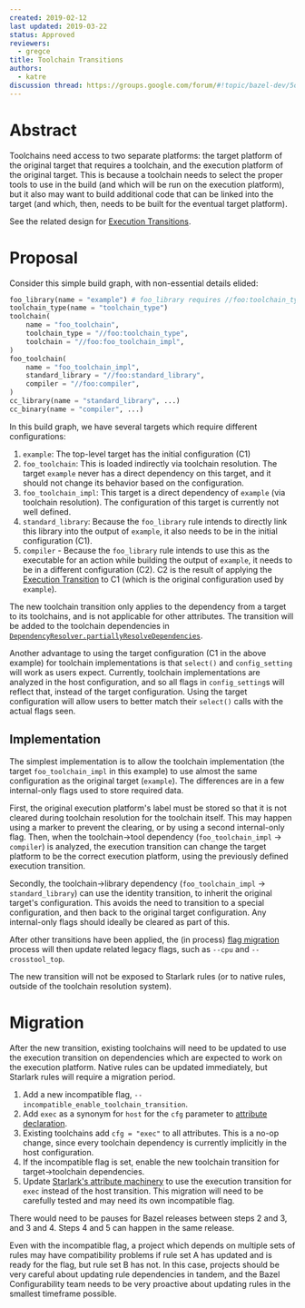 ```yaml
---
created: 2019-02-12
last updated: 2019-03-22
status: Approved
reviewers:
  - gregce
title: Toolchain Transitions
authors:
  - katre
discussion thread: https://groups.google.com/forum/#!topic/bazel-dev/5osWxhoF0Fk
---
```


# Abstract

Toolchains need access to two separate platforms: the target platform of the
original target that requires a toolchain, and the execution platform of the
original target. This is because a toolchain needs to select the proper tools to
use in the build (and which will be run on the execution platform), but it also
may want to build additional code that can be linked into the target (and which,
then, needs to be built for the eventual target platform).

See the related design for [Execution Transitions](2019-02-12-execution-transitions.md).

# Proposal

Consider this simple build graph, with non-essential details elided:


```py
foo_library(name = "example") # foo_library requires //foo:toolchain_type
toolchain_type(name = "toolchain_type")
toolchain(
    name = "foo_toolchain",
    toolchain_type = "//foo:toolchain_type",
    toolchain = "//foo:foo_toolchain_impl",
)
foo_toolchain(
    name = "foo_toolchain_impl",
    standard_library = "//foo:standard_library",
    compiler = "//foo:compiler",
)
cc_library(name = "standard_library", ...)
cc_binary(name = "compiler", ...)
```

In this build graph, we have several targets which require different configurations:

1.  `example`: The top-level target has the initial configuration (C1)
1.  `foo_toolchain`: This is loaded indirectly via toolchain resolution. The
    target `example` never has a direct dependency on this target, and it should
    not change its behavior based on the configuration.
1.  `foo_toolchain_impl`: This target is a direct dependency of `example` (via
    toolchain resolution). The configuration of this target is currently not
    well defined.
1.  `standard_library`: Because the `foo_library` rule intends to directly link
    this library into the output of `example`, it also needs to be in the
    initial configuration (C1).
1.  `compiler` - Because the `foo_library` rule intends to use this as the
    executable for an action while building the output of `example`, it needs to
    be in a different configuration (C2). C2 is the result of applying the
    [Execution Transition](2019-02-12-execution-transitions.md) to C1 (which is
    the original configuration used by `example`).

The new toolchain transition only applies to the dependency from a target to its
toolchains, and is not applicable for other attributes. The transition will be
added to the toolchain dependencies in
[`DependencyResolver.partiallyResolveDependencies`](https://source.bazel.build/bazel/+/master:src/main/java/com/google/devtools/build/lib/analysis/DependencyResolver.java;bpv=;bpt=1;l=320).

Another advantage to using the target configuration (C1 in the above example)
for toolchain implementations is that `select()` and `config_setting` will work
as users expect. Currently, toolchain implementations are analyzed in the host
configuration, and so all flags in `config_setting`s will reflect that, instead
of the target configuration. Using the target configuration will allow users to
better match their `select()` calls with the actual flags seen.

## Implementation

The simplest implementation is to allow the toolchain implementation (the target
`foo_toolchain_impl` in this example) to use almost the same configuration as
the original target (`example`). The differences are in a few internal-only
flags used to store required data.

First, the original execution platform's label must be stored so that it is not
cleared during toolchain resolution for the toolchain itself. This may happen
using a marker to prevent the clearing, or by using a second internal-only flag.
Then, when the toolchain-&gt;tool dependency (`foo_toolchain_impl` -&gt; `compiler`)
is analyzed, the execution transition can change the target platform to be the
correct execution platform, using the previously defined execution transition.

Secondly, the toolchain-&gt;library dependency (`foo_toolchain_impl` -&gt;
`standard_library`) can use the identity transition, to inherit the original
target's configuration. This avoids the need to transition to a special
configuration, and then back to the original target configuration. Any
internal-only flags should ideally be cleared as part of this.

After other transitions have been applied, the (in process)
[flag migration](https://docs.google.com/document/d/1Vg_tPgiZbSrvXcJ403vZVAGlsWhH9BUDrAxMOYnO0Ls/edit)
process will then update related legacy flags, such as `--cpu` and
`--crosstool_top`.


The new transition will not be exposed to Starlark rules (or to native rules,
outside of the toolchain resolution system).

# Migration

After the new transition, existing toolchains will need to be updated to use the
execution transition on dependencies which are expected to work on the execution
platform. Native rules can be updated immediately, but Starlark rules will
require a migration period.

1.  Add a new incompatible flag, `--incompatible_enable_toolchain_transition`.
1.  Add `exec` as a synonym for `host` for the `cfg` parameter to
    [attribute declaration](https://source.bazel.build/bazel/+/master:src/main/java/com/google/devtools/build/lib/analysis/skylark/SkylarkAttr.java;drc=a65ce6d547ee36f7d1fbeb81105d22849193371f;bpt=1;l=269).
1.  Existing toolchains add `cfg = "exec"` to all attributes. This is a no-op
    change, since every toolchain dependency is currently implicitly in the host
    configuration.
1.  If the incompatible flag is set, enable the new toolchain transition for
    target-&gt;toolchain dependencies.
1.  Update [Starlark's attribute machinery](https://source.bazel.build/bazel/+/master:src/main/java/com/google/devtools/build/lib/analysis/skylark/SkylarkAttr.java;drc=a65ce6d547ee36f7d1fbeb81105d22849193371f;bpt=1;l=269)
    to use the execution transition for `exec` instead of the host transition.
    This migration will need to be carefully tested and may need its own
    incompatible flag.

There would need to be pauses for Bazel releases between steps 2 and 3, and 3
and 4. Steps 4 and 5 can happen in the same release.

Even with the incompatible flag, a project which depends on multiple sets of
rules may have compatibility problems if rule set A has updated and is ready for
the flag, but rule set B has not. In this case, projects should be very careful
about updating rule dependencies in tandem, and the Bazel Configurability team
needs to be very proactive about updating rules in the smallest timeframe
possible.

